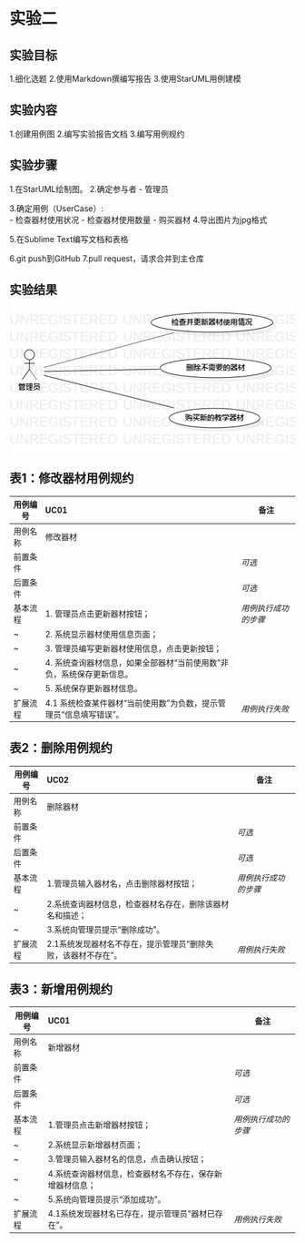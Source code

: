 # 实验二

## 实验目标
1.细化选题
2.使用Markdown撰编写报告
3.使用StarUML用例建模

## 实验内容
1.创建用例图
2.编写实验报告文档
3.编写用例规约

## 实验步骤
1.在StarUML绘制图。
2.确定参与者
      - 管理员   

3.确定用例（UserCase）:   
      - 检查器材使用状况
      - 检查器材使用数量
      - 购买器材
4.导出图片为jpg格式

5.在Sublime Text编写文档和表格

6.git push到GitHub
7.pull request，请求合并到主仓库

## 实验结果
![第二个UML图](./model2.jpg)

## 表1：修改器材用例规约  

用例编号  | UC01 | 备注  
-|:-|-  
用例名称  | 修改器材  |   
前置条件  |      | *可选*   
后置条件  |      | *可选*   
基本流程  | 1. 管理员点击更新器材按钮；  |*用例执行成功的步骤*    
~| 2. 系统显示器材使用信息页面；  |   
~| 3. 管理员编写更新器材使用信息，点击更新按钮；  |   
~| 4. 系统查询器材信息，如果全部器材“当前使用数”非负，系统保存更新信息。 |   
~| 5. 系统保存更新器材信息。 |  
扩展流程  | 4.1 系统检查某件器材“当前使用数”为负数，提示管理员“信息填写错误”。 |*用例执行失败* 



## 表2：删除用例规约  

用例编号  | UC02 | 备注  
-|:-|-  
用例名称  | 删除器材  |   
前置条件  |      | *可选*   
后置条件  |      | *可选*   
基本流程  | 1.管理员输入器材名，点击删除器材按钮；  |*用例执行成功的步骤*    
~| 2.系统查询器材信息，检查器材名存在，删除该器材名和描述；  |   
~| 3.系统向管理员提示“删除成功”。   |   
扩展流程  | 2.1系统发现器材名不存在，提示管理员“删除失败，该器材不存在”。  |*用例执行失败* 




## 表3：新增用例规约  

用例编号  | UC01 | 备注  
-|:-|-  
用例名称  | 新增器材  |   
前置条件  |     | *可选*   
后置条件  |      | *可选*   
基本流程  | 1.管理员点击新增器材按钮；  |*用例执行成功的步骤*    
~| 2.系统显示新增器材页面；  |   
~| 3.管理员输入器材名的信息，点击确认按钮；  |   
~| 4.系统查询器材信息，检查器材名不存在，保存新增器材信息；  |   
~| 5.系统向管理员提示“添加成功”。  |  
扩展流程  | 4.1系统发现器材名已存在，提示管理员“器材已存在”。 |*用例执行失败* 


